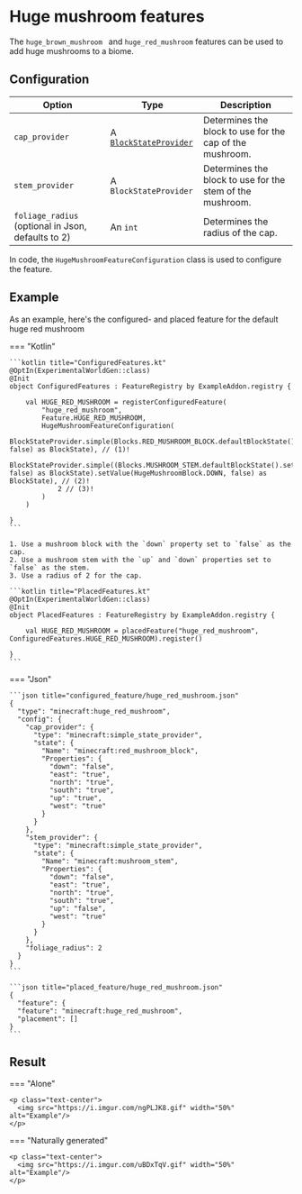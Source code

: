# Huge mushroom features

The `huge_brown_mushroom ` and `huge_red_mushroom` features can be used to add huge mushrooms to a biome.

## Configuration

| Option                                             | Type                                                          | Description                                               |
|----------------------------------------------------|---------------------------------------------------------------|-----------------------------------------------------------|
| `cap_provider`                                     | A [`BlockStateProvider`](../../types/block-state-provider.md) | Determines the block to use for the cap of the mushroom.  |
| `stem_provider`                                    | A `BlockStateProvider`                                        | Determines the block to use for the stem of the mushroom. |
| `foliage_radius` (optional in Json, defaults to 2) | An `int`                                                      | Determines the radius of the cap.                         |

In code, the `HugeMushroomFeatureConfiguration` class is used to configure the feature.

## Example

As an example, here's the configured- and placed feature for the default huge red mushroom

=== "Kotlin"

    ```kotlin title="ConfiguredFeatures.kt"
    @OptIn(ExperimentalWorldGen::class)
    @Init
    object ConfiguredFeatures : FeatureRegistry by ExampleAddon.registry {
    
        val HUGE_RED_MUSHROOM = registerConfiguredFeature(
            "huge_red_mushroom",
            Feature.HUGE_RED_MUSHROOM,
            HugeMushroomFeatureConfiguration(
                BlockStateProvider.simple(Blocks.RED_MUSHROOM_BLOCK.defaultBlockState().setValue(HugeMushroomBlock.DOWN, false) as BlockState), // (1)!
                BlockStateProvider.simple((Blocks.MUSHROOM_STEM.defaultBlockState().setValue(HugeMushroomBlock.UP, false) as BlockState).setValue(HugeMushroomBlock.DOWN, false) as BlockState), // (2)!
                2 // (3)!
            )
        )
    
    }
    ```

    1. Use a mushroom block with the `down` property set to `false` as the cap.
    2. Use a mushroom stem with the `up` and `down` properties set to `false` as the stem.
    3. Use a radius of 2 for the cap.

    ```kotlin title="PlacedFeatures.kt"
    @OptIn(ExperimentalWorldGen::class)
    @Init
    object PlacedFeatures : FeatureRegistry by ExampleAddon.registry {
    
        val HUGE_RED_MUSHROOM = placedFeature("huge_red_mushroom", ConfiguredFeatures.HUGE_RED_MUSHROOM).register()
    
    }
    ```

=== "Json"

    ```json title="configured_feature/huge_red_mushroom.json"
    {
      "type": "minecraft:huge_red_mushroom",
      "config": {
        "cap_provider": {
          "type": "minecraft:simple_state_provider",
          "state": {
            "Name": "minecraft:red_mushroom_block",
            "Properties": {
              "down": "false",
              "east": "true",
              "north": "true",
              "south": "true",
              "up": "true",
              "west": "true"
            }
          }
        },
        "stem_provider": {
          "type": "minecraft:simple_state_provider",
          "state": {
            "Name": "minecraft:mushroom_stem",
            "Properties": {
              "down": "false",
              "east": "true",
              "north": "true",
              "south": "true",
              "up": "false",
              "west": "true"
            }
          }
        },  
        "foliage_radius": 2
      }
    }
    ```

    ```json title="placed_feature/huge_red_mushroom.json"
    {
      "feature": {
      "feature": "minecraft:huge_red_mushroom",
      "placement": []
    }
    ```

## Result

=== "Alone"

    <p class="text-center">
      <img src="https://i.imgur.com/ngPLJK8.gif" width="50%" alt="Example"/>
    </p>

=== "Naturally generated"

    <p class="text-center">
      <img src="https://i.imgur.com/uBDxTqV.gif" width="50%" alt="Example"/>
    </p>